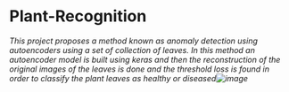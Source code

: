 # Plant-Recognition
*This project proposes a method known as anomaly detection using autoencoders using a set of collection of leaves. In this method an autoencoder model is built using keras and then the reconstruction of the original images of the leaves is done and the threshold loss is found in order to classify the plant leaves as healthy or diseased![image](https://user-images.githubusercontent.com/43497662/137612214-1f632139-1913-4d72-88c3-f775c63e497c.png)*


